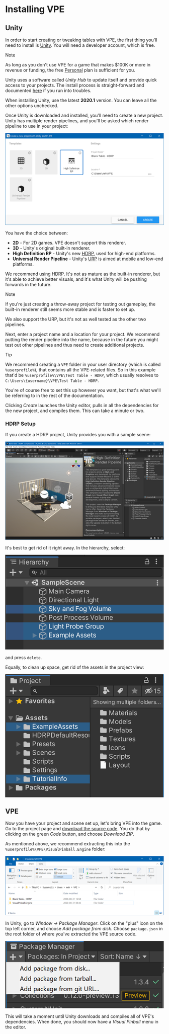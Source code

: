# Installing VPE

## Unity

In order to start creating or tweaking tables with VPE, the first thing you'll need to install is [Unity](https://unity3d.com/get-unity/download). You will need a developer account, which is free.

> [!NOTE]
> As long as you don't use VPE for a game that makes $100K or more in revenue or funding, the free [Personal](https://store.unity.com/compare-plans) plan is sufficient for you.

Unity uses a software called *Unity Hub* to update itself and provide quick access to your projects. The install process is straight-forward and documented [here](https://docs.unity3d.com/Manual/GettingStartedInstallingHub.html) if you run into troubles.

When installing Unity, use the latest **2020.1** version. You can leave all the other options unchecked.

Once Unity is downloaded and installed, you'll need to create a new project. Unity has multiple render pipelines, and you'll be asked which render pipeline to use in your project:

![New Unity Project](unity-create-new-project.png)

You have the choice between:

- **2D** - For 2D games. VPE doesn't support this renderer.
- **3D** - Unity's original built-in renderer.
- **High Definition RP** - Unity's new [HDRP](https://docs.unity3d.com/Packages/com.unity.render-pipelines.high-definition@0.0.0/manual/index.html), used for high-end platforms.
- **Universal Render Pipeline** - Unity's [URP](https://docs.unity3d.com/Packages/com.unity.render-pipelines.universal@8.2/manual/index.html) is aimed at mobile and low-end platforms.

We recommend using HDRP. It's not as mature as the built-in renderer, but it's able to achieve better visuals, and it's what Unity will be pushing forwards in the future.

> [!NOTE]
> If you're just creating a throw-away project for testing out gameplay, the built-in renderer still seems more stable and is faster to set up.
> 
> We also support the URP, but it's not as well tested as the other two pipelines.

Next, enter a project name and a location for your project. We recommend putting the render pipeline into the name, because in the future you might test out other pipelines and thus need to create additional projects.

> [!TIP]
> We recommend creating a `VPE` folder in your user directory (which is called `%userprofile%`), that contains all the VPE-related files. So in this example that'd be `%userprofile%\VPE\Test Table - HDRP`, which usually resolves to `C:\Users\{username}\VPE\Test Table - HDRP`.
>
> You're of course free to set this up however you want, but that's what we'll be referring to in the rest of the documentation.

Clicking *Create* launches the Unity editor, pulls in all the dependencies for the new project, and compiles them. This can take a minute or two.

### HDRP Setup

If you create a HDRP project, Unity provides you with a sample scene: 

![HDRP Sample Scene](unity-hdrp-default-scene.png)

It's best to get rid of it right away. In the hierarchy, select:

![Sky and Fog Volume, Light Probe Group, Example Assets](unity-hdrp-to-delete.png)

and press `delete`.

Equally, to clean up space, get rid of the assets in the project view:

![ExampleAssets, TutorialInfo](unity-hdrp-to-delete-assets.png)

## VPE

Now you have your project and scene set up, let's bring VPE into the game. Go to the project page and [download the source code](https://github.com/freezy/VisualPinball.Engine). You do that by clicking on the green *Code* button, and choose *Downlaod ZIP*.

As mentioned above, we recommend extracting this into the `%userprofile%\VPE\VisualPinball.Engine` folder:

![File Structure](explorer-vpe-root.png)

In Unity, go to *Window -> Package Manager*. Click on the "plus" icon on the top left corner, and choose *Add package from disk*. Choose `package.json` in the root folder of where you've extracted the VPE source code.

![New Unity Project](unity-package-manager.png)

This will take a moment until Unity downloads and compiles all of VPE's dependencies. When done, you should now have a *Visual Pinball* menu in the editor.